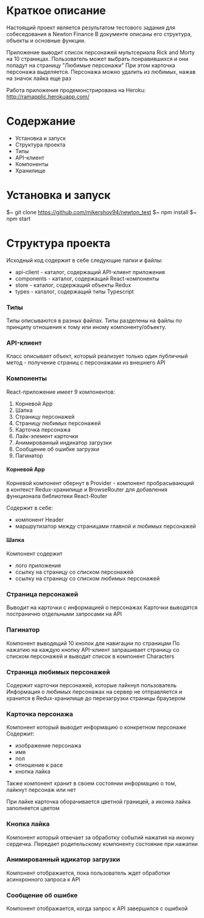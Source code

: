 Краткое описание
========================================================================================
Настоящий проект является результатом тестового задания для собеседования в Newton Finance
В документе описаны его структура, объекты и основные функции.

Приложение выводит список персонажей мультсериала Rick and Morty на 10 страницах.
Пользователь может выбрать понравившихся и они попадут на страницу "Любимые персонажи"
При этом карточка персонажа выделяется. Персонажа можно удалить из любимых, нажав на значок лайка еще раз

Работа приложения продемонстрирована на Heroku:
http://ramapplic.herokuapp.com/

Содержание
========================================================================================
- Установка и запуск
- Структура проекта
- Типы
- API-клиент
- Компоненты
- Хранилище

Установка и запуск
=======================================================================================
  $~ git clone https://github.com/mikershov94/newton_test
  $~ npm install
  $~ npm start

Структура проекта
=======================================================================================
Исходный код содержит в себе следующие папки и файлы:
- api-client - каталог, содержащий API-клиент приложения
- components - каталог, содержащий React-компоненты
- store - каталог, содержащий объекты Redux
- types - каталог, содержащий типы Typescript


### Типы

Типы описываются в разных файлах. Типы разделены на файлы по принципу отношения к тому или иному компоненту/объекту.


### API-клиент

Класс описывает объект, который реализует только один публичный метод - получение страниц с персонажами из внешнего API

### Компоненты

React-приложение имеет 9 компонентов:
1. Корневой App
2. Шапка
3. Страницу персонажей
4. Страницу любимых персонажей
5. Карточка персонажа
6. Лайк-элемент карточки
7. Анимированный индикатор загрузки
8. Сообщение об ошибке загрузки
9. Пагинатор

#### Корневой App
Корневой компонент обернут в Provider - компонент пробрасывающий в контекст Redux-хранилище и BrowseRouter для добавления функционала библиотеки React-Router

Содержит в себе:
- компонент Header
- маршрутизатор между страницами главной и любимых персонажей

#### Шапка

Компонент содержит
- лого приложения
- ссылку на страницу со списком персонажей
- ссылку на страницу со списком любимых персонажей

### Страница персонажей

Выводит на карточки с информацией о персонажах
Карточки выводятся постранично отдельными запросами на API

### Пагинатор

Компонент выводящий 10 кнопок для навигации по страницам
По нажатию на каждую кнопку API-клиент запрашивает страницу со списком персонажей и выводит список в компонент Characters

### Страница любимых персонажей

Содержит карточки персонажей, которые лайкнул пользователь
Информация о любимых персонажах на сервер не отправляется и хранится в Redux-хранилище до перезагрузки страницы браузером

### Карточка персонажа

Компонент который выводит информацию о конкретном персонаже
Содержит:
- изображение персонажа
- имя
- пол
- отношение к расе
- кнопка лайка

Также компонент хранит в своем состоянии информацию о том, лайкнут персонаж или нет

При лайке карточка оборачивается цветной границей, а иконка лайка заполняется цветом

### Кнопка лайка

Компонент который отвечает за обработку событий нажатия на иконку сердечка. Передает родительскому компоненту состояние при нажатии

### Анимированный идикатор загрузки

Компонент отображается, пока пользователь ждет обработки асинхронного запроса к API

### Сообщение об ошибке

Компонент отображается, когда запрос к API завершился с ошибкой

